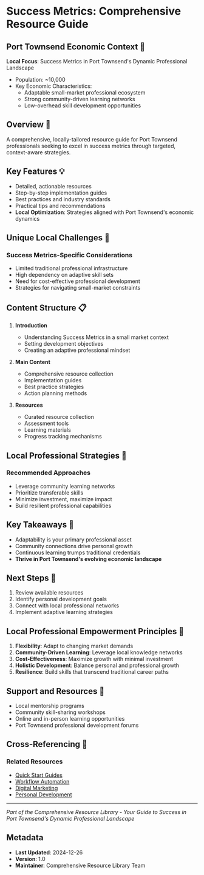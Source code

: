 # Success Metrics: Comprehensive Resource Guide

## Port Townsend Economic Context 🌊
**Local Focus**: Success Metrics in Port Townsend's Dynamic Professional Landscape
- Population: ~10,000
- Key Economic Characteristics:
  * Adaptable small-market professional ecosystem
  * Strong community-driven learning networks
  * Low-overhead skill development opportunities

## Overview 🎯
A comprehensive, locally-tailored resource guide for Port Townsend professionals seeking to excel in success metrics through targeted, context-aware strategies.

## Key Features 💡
- Detailed, actionable resources
- Step-by-step implementation guides
- Best practices and industry standards
- Practical tips and recommendations
- **Local Optimization**: Strategies aligned with Port Townsend's economic dynamics

## Unique Local Challenges 🚧
### Success Metrics-Specific Considerations
- Limited traditional professional infrastructure
- High dependency on adaptive skill sets
- Need for cost-effective professional development
- Strategies for navigating small-market constraints

## Content Structure 📋
1. **Introduction**
   - Understanding Success Metrics in a small market context
   - Setting development objectives
   - Creating an adaptive professional mindset

2. **Main Content**
   - Comprehensive resource collection
   - Implementation guides
   - Best practice strategies
   - Action planning methods

3. **Resources**
   - Curated resource collection
   - Assessment tools
   - Learning materials
   - Progress tracking mechanisms

## Local Professional Strategies 🌟
### Recommended Approaches
- Leverage community learning networks
- Prioritize transferable skills
- Minimize investment, maximize impact
- Build resilient professional capabilities

## Key Takeaways 🔑
- Adaptability is your primary professional asset
- Community connections drive personal growth
- Continuous learning trumps traditional credentials
- **Thrive in Port Townsend's evolving economic landscape**

## Next Steps 🚀
1. Review available resources
2. Identify personal development goals
3. Connect with local professional networks
4. Implement adaptive learning strategies

## Local Professional Empowerment Principles 💪
1. **Flexibility**: Adapt to changing market demands
2. **Community-Driven Learning**: Leverage local knowledge networks
3. **Cost-Effectiveness**: Maximize growth with minimal investment
4. **Holistic Development**: Balance personal and professional growth
5. **Resilience**: Build skills that transcend traditional career paths

## Support and Resources 🤝
- Local mentorship programs
- Community skill-sharing workshops
- Online and in-person learning opportunities
- Port Townsend professional development forums

## Cross-Referencing 🔗
### Related Resources
- [Quick Start Guides](/04_Quick_Start_Guides)
- [Workflow Automation](/09_Workflow_Automation)
- [Digital Marketing](/19_Digital_Marketing)
- [Personal Development](/36_Personal_Development)

---

*Part of the Comprehensive Resource Library - Your Guide to Success in Port Townsend's Dynamic Professional Landscape*

## Metadata
- **Last Updated**: 2024-12-26
- **Version**: 1.0
- **Maintainer**: Comprehensive Resource Library Team